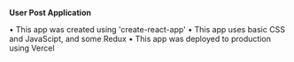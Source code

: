 <!-- @format -->

**User Post Application**

• This app was created using 'create-react-app'
• This app uses basic CSS and JavaScipt, and some Redux
• This app was deployed to production using Vercel
